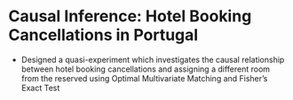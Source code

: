 # Causal Inference: Hotel Booking Cancellations in Portugal

- Designed a quasi-experiment which investigates the causal relationship between hotel booking cancellations and assigning a different room from the reserved using Optimal Multivariate Matching and Fisher’s Exact Test
